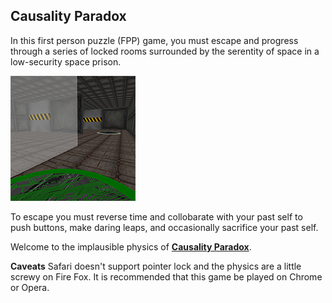 ## **Causality Paradox**
In this first person puzzle (FPP) game, you must escape and progress through a series of locked rooms surrounded by the serentity of space in a low-security space prison.

[![  Landing page  ](build/assets/images/demo/lev7.png)][fpp]

To escape you must reverse time and collobarate with your past self to push buttons, make daring leaps, and occasionally sacrifice your past self.

Welcome to the implausible physics of **[Causality Paradox][fpp]**.

[fpp]: http://jzwood.github.io/FPP/build/home

**Caveats**
Safari doesn't support pointer lock and the physics are a little screwy on Fire Fox. It is recommended that this game be played on Chrome or Opera.
